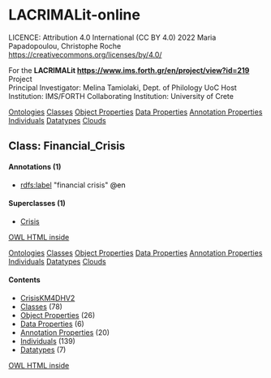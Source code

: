# LACRIMALit-online
 
LICENCE: Attribution 4.0 International (CC BY 4.0) 2022 Maria Papadopoulou, Christophe Roche
https://creativecommons.org/licenses/by/4.0/

For the <b> LACRIMALit https://www.ims.forth.gr/en/project/view?id=219 </b> Project  
Principal Investigator: Melina Tamiolaki, Dept. of Philology UoC
Host Institution: IMS/FORTH
Collaborating Institution: University of Crete

<!DOCTYPE html">
<html>
<head>

<meta http-equiv='content-type' content='text/html;charset=UTF-8'>
<link rel='stylesheet' href='../css/default.css' type='text/css' />
</head>

<body>

<div id='tabs'>
<a href='../ontologies/index.html' class='' >Ontologies</a>
<a href='index.html' class='' >Classes</a>
<a href='../objectproperties/index.html' class='' >Object Properties</a>
<a href='../dataproperties/index.html' class='' >Data Properties</a>
<a href='../annotationproperties/index.html' class='' >Annotation Properties</a>
<a href='../individuals/index.html' class='' >Individuals</a>
<a href='../datatypes/index.html' class='' >Datatypes</a>
<a href='../cloud/' class='' >Clouds</a>
</div> <!-- tabs -->


<div class='summary'><h2>Class: Financial_Crisis</h2>

<div id='annotations_(1)'>
<h4>Annotations (1)</h4>
<div class='codebox'>
<ul>
<li class="asserted"><a href="../annotationproperties/label___653429740.html" class='Annotation Property' title="http://www.w3.org/2000/01/rdf-schema#label">rdfs:label</a> <span class='literal'>"financial crisis"</span> <span style='color: black;'>@en</span></li>
</ul>
</div>
</div><!-- annotations (1) -->


<div id='superclasses_(1)'>
<h4>Superclasses (1)</h4>
<div class='codebox'>
<ul>
<li class="asserted"><a href="Crisis___1836361262.html" class='Class' title="http://ontologia.fr/OTB/CrisisKM4DHV2#Crisis">Crisis</a></li>
</ul>
</div>
</div><!-- superclasses (1) -->

</div> <!-- summary -->
<p class='footer'>
<a href='http://code.google.com/p/ontology-browser/' target='_blank'>OWL HTML inside</a>
</p>
</body>
</html>
<!DOCTYPE html PUBLIC "-//W3C//DTD XHTML 1.0 Transitional//EN" "http://www.w3.org/TR/xhtml1/DTD/xhtml1-transitional.dtd">
<html>
<head>
<title>Ontology Browser</title>
<meta http-equiv='content-type' content='text/html;charset=UTF-8'>
<link rel='stylesheet' href='css/default.css' type='text/css' />
</head>

<body>

<div id='tabs'>
<a href='ontologies/index.html' class='' >Ontologies</a>
<a href='classes/index.html' class='' >Classes</a>
<a href='objectproperties/index.html' class='' >Object Properties</a>
<a href='dataproperties/index.html' class='' >Data Properties</a>
<a href='annotationproperties/index.html' class='' >Annotation Properties</a>
<a href='individuals/index.html' class='' >Individuals</a>
<a href='datatypes/index.html' class='' >Datatypes</a>
<a href='cloud/' class='' >Clouds</a>
</div> <!-- tabs -->



<div id='contents'>
<h4>Contents</h4>
<div class='codebox'>
<ul>
<li>
<a href='ontologies/CrisisKM4DHV2___1079611238.html' >CrisisKM4DHV2</a></li>
<li>
<a href='classes/index.html' >Classes</a> (78)
</li>
<li>
<a href='objectproperties/index.html' >Object Properties</a> (26)
</li>
<li>
<a href='dataproperties/index.html' >Data Properties</a> (6)
</li>
<li>
<a href='annotationproperties/index.html' >Annotation Properties</a> (20)
</li>
<li>
<a href='individuals/index.html' >Individuals</a> (139)
</li>
<li>
<a href='datatypes/index.html' >Datatypes</a> (7)
</li>
</ul>
</div>
</div><!-- contents -->


<p class='footer'>
<a href='http://code.google.com/p/ontology-browser/' target='_blank'>OWL HTML inside</a>
</p>
</body>
</html>
